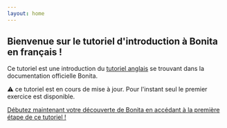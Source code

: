 ```yaml
---
layout: home
---
```


## Bienvenue sur le tutoriel d'introduction à Bonita en français !

Ce tutoriel est une introduction du [tutoriel anglais](https://documentation.bonitasoft.com/bonita//_getting-started-tutorial) se trouvant dans la documentation officielle Bonita.

⚠ ce tutoriel est en cours de mise à jour. Pour l'instant seul le premier exercice est disponible.

[Débutez maintenant votre découverte de Bonita en accédant à la première étape de ce tutoriel !](what-is-bonita.md)
